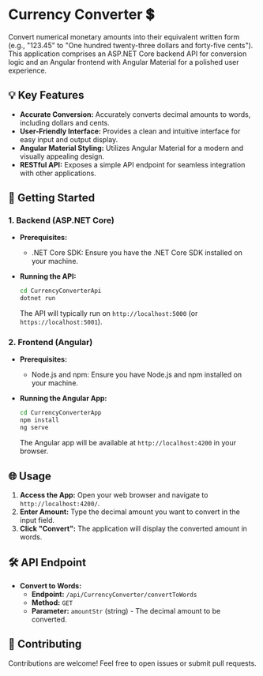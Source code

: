 # Currency Converter 💲


Convert numerical monetary amounts into their equivalent written form (e.g., "123.45" to "One hundred twenty-three dollars and forty-five cents"). This application comprises an ASP.NET Core backend API for conversion logic and an Angular frontend with Angular Material for a polished user experience.

## 💡 Key Features

* **Accurate Conversion:** Accurately converts decimal amounts to words, including dollars and cents.
* **User-Friendly Interface:** Provides a clean and intuitive interface for easy input and output display.
* **Angular Material Styling:** Utilizes Angular Material for a modern and visually appealing design.
* **RESTful API:** Exposes a simple API endpoint for seamless integration with other applications.

## 🚀 Getting Started

### 1. Backend (ASP.NET Core)

* **Prerequisites:**
    * .NET Core SDK: Ensure you have the .NET Core SDK installed on your machine.

* **Running the API:**
    ```bash
    cd CurrencyConverterApi 
    dotnet run
    ```
    The API will typically run on `http://localhost:5000` (or `https://localhost:5001`).

### 2. Frontend (Angular)

* **Prerequisites:**
    * Node.js and npm: Ensure you have Node.js and npm installed on your machine.

* **Running the Angular App:**
    ```bash
    cd CurrencyConverterApp
    npm install
    ng serve
    ```
    The Angular app will be available at `http://localhost:4200` in your browser.

## 🌐 Usage

1. **Access the App:** Open your web browser and navigate to `http://localhost:4200/`.
2. **Enter Amount:** Type the decimal amount you want to convert in the input field.
3. **Click "Convert":** The application will display the converted amount in words.

## 🛠️ API Endpoint

* **Convert to Words:**
    * **Endpoint:** `/api/CurrencyConverter/convertToWords`
    * **Method:** `GET`
    * **Parameter:** `amountStr` (string) - The decimal amount to be converted.

## 🤝 Contributing
Contributions are welcome! Feel free to open issues or submit pull requests.
